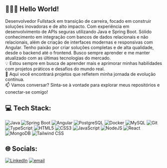 ## 👨🏻‍💻 Hello World! 

Desenvolvedor Fullstack em transição de carreira, focado em construir soluções inovadoras e de alto impacto. Com experiência em desenvolvimento de APIs seguras utilizando Java e Spring Boot. Sólido conhecimento em integração com bancos de dados relacionais e não relacionais, além de criação de interfaces modernas e responsivas com Angular. Tenho paixão por criar soluções completas e de alta qualidade, desde o backend até o frontend. Busco sempre aprender e me manter atualizado com as últimas tecnologias do mercado. <br>
💡 Estou sempre em busca de aprender mais e aprimorar minhas habilidades com projetos práticos e desafios do mundo real. <br>
🚀 Aqui você encontrará projetos que refletem minha jornada de evolução contínua. <br>
📫 Vamos conversar? Sinta-se à vontade para explorar meus repositórios e conectar-se comigo!

## 💻 Tech Stack:

![Java](https://img.shields.io/badge/java-%23ED8B00.svg?style=for-the-badge&logo=openjdk&logoColor=white) ![Spring Boot](https://img.shields.io/badge/spring%20boot-%236DB33F.svg?style=for-the-badge&logo=springboot&logoColor=white) ![Angular](https://img.shields.io/badge/angular-%23DD0031.svg?style=for-the-badge&logo=angular&logoColor=white) ![PostgreSQL](https://img.shields.io/badge/postgresql-%23336791.svg?style=for-the-badge&logo=postgresql&logoColor=white) ![Docker](https://img.shields.io/badge/docker-%230db7ed.svg?style=for-the-badge&logo=docker&logoColor=white) ![MySQL](https://img.shields.io/badge/mysql-4479A1.svg?style=for-the-badge&logo=mysql&logoColor=white) ![Git](https://img.shields.io/badge/git-%23F05033.svg?style=for-the-badge&logo=git&logoColor=white) ![TypeScript](https://img.shields.io/badge/typescript-%23007ACC.svg?style=for-the-badge&logo=typescript&logoColor=white) ![HTML5](https://img.shields.io/badge/html5-%23E34F26.svg?style=for-the-badge&logo=html5&logoColor=white) ![CSS3](https://img.shields.io/badge/css3-%231572B6.svg?style=for-the-badge&logo=css3&logoColor=white) ![JavaScript](https://img.shields.io/badge/javascript-%23323330.svg?style=for-the-badge&logo=javascript&logoColor=%23F7DF1E) ![NodeJS](https://img.shields.io/badge/node.js-6DA55F?style=for-the-badge&logo=node.js&logoColor=white) ![React](https://img.shields.io/badge/react-%2320232a.svg?style=for-the-badge&logo=react&logoColor=%2361DAFB) ![MongoDB](https://img.shields.io/badge/MongoDB-%234ea94b.svg?style=for-the-badge&logo=mongodb&logoColor=white) ![Tailwind CSS](https://img.shields.io/badge/tailwindcss-%2338B2AC.svg?style=for-the-badge&logo=tailwind-css&logoColor=white)

## 🌐 Socials:
[![LinkedIn](https://img.shields.io/badge/LinkedIn-%230077B5.svg?logo=linkedin&logoColor=white)](https://linkedin.com/in/brenoc4rvalho) [![email](https://img.shields.io/badge/Email-D14836?logo=gmail&logoColor=white)](mailto:contato.breno.car@gmail.com) 

        
